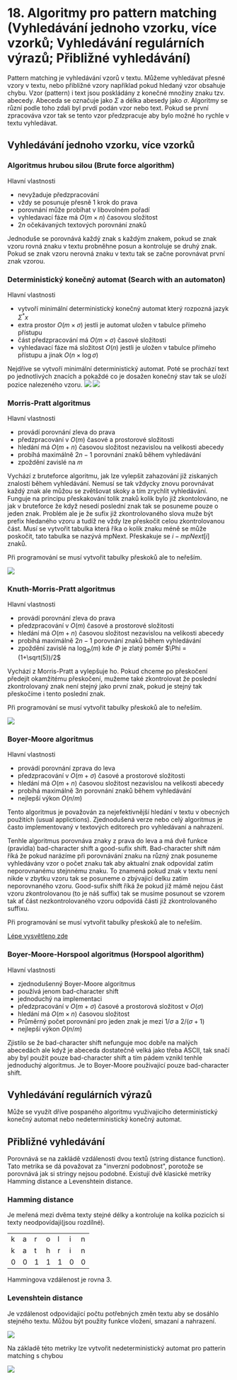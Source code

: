# 18. Algoritmy pro pattern matching (Vyhledávání jednoho vzorku, více vzorků; Vyhledávání regulárních výrazů; Přibližné vyhledávání)
Pattern matching je vyhledávání vzorů v textu. Můžeme vyhledávat přesné vzory v textu, nebo přibližné vzory například pokud hledaný vzor obsahuje chybu.
Vzor (pattern) i text jsou poskládány z konečné množiny znaku tzv. abecedy. Abeceda se označuje jako $\Sigma$ a délka abesedy jako $\sigma$. Algoritmy se různí podle toho zdali byl prvdí podán vzor nebo text.
Pokud se první zpracováva vzor tak se tento vzor předzpracuje aby bylo možné ho rychle v textu vyhledávat.

## Vyhledávání jednoho vzorku, více vzorků

### Algoritmus hrubou silou (Brute force algorithm)
Hlavní vlastnosti
- nevyžaduje předzpracování
- vždy se posunuje přesně 1 krok do prava
- porovnání může probíhat v libovolném pořadí
- vyhledavací fáze má $O(m \times n)$ časovou složitost
- $2n$ očekávaných textových porovnání znaků

Jednoduše se porovnává každý znak s každým znakem, pokud se znak vzoru rovná znaku v textu probněhne posun a kontroluje se druhý znak. Pokud se znak vzoru nerovná znaku v textu tak se začne porovnávat první znak vzorou.

### Deterministický konečný automat (Search with an automaton)
Hlavní vlastnosti 
- vytvoří minimální deterministický konečný automat který rozpozná jazyk $\Sigma^* x$
- extra prostor $O(m \times \sigma)$ jestli je automat uložen v tabulce přímeho přístupu
- část předzpracování má $O(m \times \sigma)$ časové složitosti
- vyhledavací fáze má složitost $O(n)$ jestli je uložen v tabulce přímeho přístupu a jinak $O(n \times \log{\sigma})$

Nejdříve se vytvoří minimální deterministický automat. Poté se prochází text po jednotlivých znacích a pokaždé co je dosažen konečný stav tak se uloží pozice nalezeného vzoru.
![](/images/ad_18_1.png)
![](/images/ad_18_2.png)

### Morris-Pratt algoritmus
Hlavní vlastnosti 
- provádí porovnání zleva do prava
- předzpracování v $O(m)$ časové a prostorové složitosti
- hledání má $O(m+n)$ časovou složitost nezavislou na velikosti abecedy
- probíhá maximálně $2n- 1$ porovnání znaků během vyhledávání
- zpoždění zavislé na $m$

Vychází z bruteforce algoritmu, jak lze vylepšit zahazování již ziskaných znalostí během vyhledávání. Nemusí se tak vždycky znovu porovnávat každý znak ale můžou se zvětšovat skoky a tím zrychlit vyhledávání. Funguje na principu přeskakování tolik znaků kolik bylo již zkontolováno, ne jak v bruteforce že když nesedí poslední znak tak se posuneme pouze o jeden znak. Problém ale je že sufix již zkontrolovaného slova muže být prefix hledaného vzoru a tudíž ne vždy lze přeskočit celou zkontrolovanou část. Musí se vytvořit tabulka která říka o kolik znaku méně se může poskočit, tato tabulka se nazývá mpNext. Přeskakuje se $i - mpNext[i]$ znaků.

Při programování se musí vytvořit tabulky přeskoků ale to neřeším.

![](/images/ad_18_3.png)


### Knuth-Morris-Pratt algoritmus
Hlavní vlastnosti 
- provádí porovnání zleva do prava
- předzpracování v $O(m)$ časové a prostorové složitosti
- hledání má $O(m+n)$ časovou složitost nezavislou na velikosti abecedy
- probíhá maximálně $2n- 1$ porovnání znaků během vyhledávání
- zpoždění zavislé na $\log_\Phi(m)$ kde $\Phi$ je zlatý poměr $\Phi = (1+\sqrt(5))/2$

Vychází z Morris-Pratt a vylepšuje ho. Pokud chceme po přeskočení předejít okamžitému přeskočení, mužeme také zkontrolovat že poslední zkontrolovaný znak není stejný jako první znak, pokud je stejný tak přeskočíme i tento poslední znak.

Při programování se musí vytvořit tabulky přeskoků ale to neřeším.

![](/images/ad_18_4.png)


### Boyer-Moore algoritmus
Hlavní vlastnosti 
- provádí porovnání zprava do leva
- předzpracování v $O(m + \sigma)$ časové a prostorové složitosti
- hledání má $O(m+n)$ časovou složitost nezavislou na velikosti abecedy
- probíhá maximálně $3n$ porovnání znaků během vyhledávání
- nejlepší výkon $O(n/m)$

Tento algoritmus je považován za nejefektivnější hledání v textu v obecných použitích (usual applictions). Zjednodušená verze nebo celý algoritmus je často implementovaný v textových editorech pro vyhledávaní a nahrazení. 

Tenhle algoritmus porovnáva znaky z prava do leva a má dvě funkce (pravidla) bad-character shift a good-sufix shift. Bad-character shift nám říká že pokud narázíme při porovnávání znaku na různý znak posuneme vyhledávány vzor o počet znaku tak aby aktualní znak odpovídal zatím neporovnanému stejnnému znaku. To znamená pokud znak v textu není nikde v zbytku vzoru tak se posuneme o zbývajicí delku zatím neporovnaného vzoru. Good-sufix shift říká že pokud již mámě nejou část vzoru zkontrolovanou (to je náš suffix) tak se musíme posunout se vzorem tak ať část nezkontrolovaného vzoru odpovídá části již zkontrolovaného suffixu.

Při programování se musí vytvořit tabulky přeskoků ale to neřeším.

[Lépe vysvětleno zde](https://www.youtube.com/watch?v=4Xyhb72LCX4)

### Boyer-Moore-Horspool algoritmus (Horspool algorithm)
Hlavní vlastnosti 
- zjednodušenný Boyer-Moore algoritmus
- používá jenom bad-character shift
- jednoduchý na implementaci
- předzpracování v $O(m + \sigma)$ časové a prostorová složitost v $O(\sigma)$
- hledání má $O(m\times n)$ časovou složitost
- Průměrný počet porovnání pro jeden znak je mezi $1/\sigma$ a $2/(\sigma+1)$
- nejlepší výkon $O(n/m)$

Zjistilo se že bad-character shift nefunguje moc dobře na malých abecedách ale když je abeceda dostatečně velká jako třeba ASCII, tak snačí aby byl použit pouze bad-character shift a tím pádem vznikl tenhle jednoduchý algoritmus. Je to Boyer-Moore použivajicí pouze bad-character shift.

## Vyhledávání regulárních výrazů
Může se využít dříve pospaného algoritmu využivajicího deterministický konečný automat nebo nedeterministický konečný automat.


## Přibližné vyhledávání
Porovnává se na zakládě vzdálenosti dvou textů (string distance function). Tato metrika se dá považovat za "inverzní podobnost", porotože se porovnává jak si stringy nejsou podobné. Existují dvě klasické metriky Hamming distance a Levenshtein distance.

### Hamming distance
Je meřená mezi dvěma texty stejné délky a kontroluje na kolika pozicích si texty neodpovídají(jsou rozdílné).

|   |   |   |   |   |   |   |
|---|---|---|---|---|---|---|
| k | a | r | o | l | i | n |
| k | a | t | h | r | i | n |
| 0 | 0 | 1 | 1 | 1 | 0 | 0 |

Hammingova vzdálenost je rovna 3.

### Levenshtein distance
Je vzdálenost odpovidajicí počtu potřebných změn textu aby se dosáhlo stejného textu. Můžou být použity funkce vložení, smazaní a nahrazení.

![](/images/ad_18_5.png)

Na základě této metriky lze vytvořit nedeterministický automat pro patterin matching s chybou 

![](/images/ad_18_6.png)